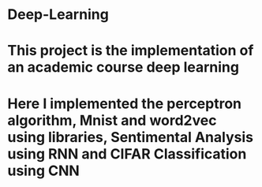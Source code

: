 # Deep-Learning
# This project is the implementation of an academic course deep learning

# Here I implemented the perceptron algorithm, Mnist and word2vec using libraries, Sentimental Analysis using RNN and CIFAR Classification using CNN
